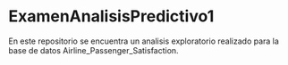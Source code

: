 # ExamenAnalisisPredictivo1

En este repositorio se encuentra un analisis exploratorio realizado para la base de datos Airline_Passenger_Satisfaction.
